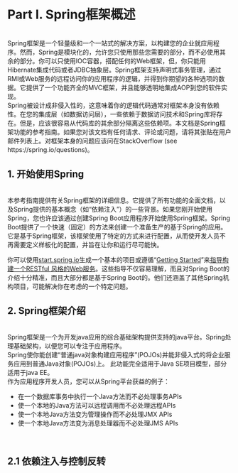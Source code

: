 # Part I. Spring框架概述
<br/>
Spring框架是一个轻量级和一个一站式的解决方案，以构建您的企业就应用程序。然而，Spring是模块化的，允许您只使用那些您需要的部分，而不必使用其余的部分。你可以只使用IOC容器，搭配任何的Web框架，但，你只能用Hibernate集成代码或者JDBC抽象层。Spring框架支持声明式事务管理，通过RMI或Web服务的远程访问你的应用程序的逻辑，并得到你期望的各种选项的数据。它提供了一个功能齐全的MVC框架，并且能够透明地集成AOP到您的软件实现。
<br/>
Spring被设计成非侵入性的，这意味着你的逻辑代码通常对框架本身没有依赖性。在您的集成层（如数据访问层），一些依赖于数据访问技术和Spring库将存在。但是，应该很容易从代码库的其余部分隔离这些依赖项。本文档是Spring框架功能的参考指南。如果您对该文档有任何请求、评论或问题，请将其张贴在用户邮件列表上。对框架本身的问题应该问在StackOverflow (see https://spring.io/questions)。
<br/>

## 1. 开始使用Spring
<br/>
本参考指南提供有关Spring框架的详细信息。它提供了所有功能的全面文档，以及Spring提供的基本概念（如“依赖注入”）的一些背景。如果您刚开始使用Spring，您也许应该通过创建Spring Boot应用程序开始使用Spring框架。Spring Boot提供了一个快速（固定）的方法来创建一个准备生产的基于Spring的应用。它是基于Spring框架，该框架使用了特定的方式来进行配置，从而使开发人员不再需要定义样板化的配置，并旨在让你和运行尽可能快。
<br/>

你可以使用[start.spring.io](http://start.spring.io/)生成一个基本的项目或遵循“[Getting Started](https://spring.io/guides)”来[指导构建一个RESTful 风格的Web服务](https://spring.io/guides/gs/rest-service/)。这些指导不仅容易理解，而且对Spring Boot的介绍十分精准，而且大部分都是基于Spring Boot的。他们还涵盖了其他Spring机构项目，可能解决你在考虑的一个特定问题。
<br/>

## 2. Spring框架介绍
<br/>
Spring框架是一个为开发java应用的综合基础架构提供支持的java平台。Spring处理基础架构，以便您可以专注于应用程序。
<br/>
Spring使你能创建“普通java对象构建应用程序”(POJOs)并能非侵入式的将企业服务应用到普通Java对象(POJOs)上。
此功能完全适用于Java SE项目模型，部分适用于java EE。
<br/>
作为应用程序开发人员，您可以从Spring平台获益的例子：

* 在一个数据库事务中执行一个Java方法而不必处理事务APIs 
* 使一个本地的Java方法可以远程调用而不必处理远程APIs 
* 使一个本地Java方法变为管理操作而不必处理JMX APIs 
* 使一个本地Java方法变为消息处理器而不必处理JMS APIs
<br/>

## 2.1 依赖注入与控制反转
<br/>
